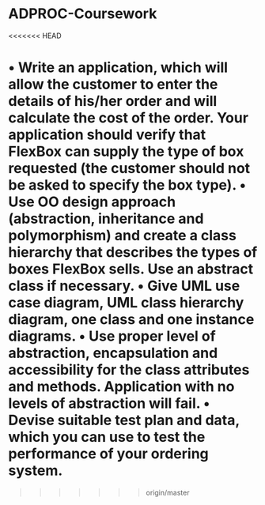# ADPROC-Coursework
<<<<<<< HEAD

•	Write an application, which will allow the customer to enter the details of his/her order and will calculate the cost of the order. Your application should verify that FlexBox can supply the type of box requested (the customer should not be asked to specify the box type).
•	Use OO design approach (abstraction, inheritance and polymorphism) and create a class hierarchy that describes the types of boxes FlexBox sells.  Use an abstract class if necessary.
•	Give UML use case diagram, UML class hierarchy diagram, one class and one instance diagrams.
•	Use proper level of abstraction, encapsulation and accessibility for the class attributes and methods. Application with no levels of abstraction will fail.
•	Devise suitable test plan and data, which you can use to test the performance of your ordering system.
=======
>>>>>>> origin/master

